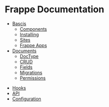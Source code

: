 # Frappe Documentation 

* [Bascis](/documentation/4-0-0/basics)
	* [Components](/documentation/4-0-0/basics/components)
	* [Installing](/documentation/4-0-0/basics/install)
	* [Sites](/documentation/4-0-0/basics/sites)
	* [Frappe Apps](/documentation/4-0-0/basics/apps)
* [Documents](/documentation/4-0-0/documents)
	* [DocType](/documentation/4-0-0/documents/doctype)
	* [CRUD](/documentation/4-0-0/documents/crud)
	* [Fields](/documentation/4-0-0/documents/fields)
	* [Migrations](/documentation/4-0-0/documents/migrations)
	* [Permissions](/documentation/4-0-0/documents/permissions)
<!--
	* [Reporting](/documentation/4-0-0/documents/reports)
	* [Workflow](/documentation/4-0-0/documents/workflow)
-->
* [Hooks](/documentation/4-0-0/hooks)
* [API](/documentation/4-0-0/api)
* [Configuration](/documentation/4-0-0/configuration)
<!--
* Desk
	* Module Page
	* Forms
		* Custom Scripts
* Views
	* Generators
	* Pages
	* Statics
* Utilities
	* Email
	* Datetime

-->
<!--
* Background Jobs
* Contributing
* Translations
* Deployment
-->
<!-- no-sidebar -->

